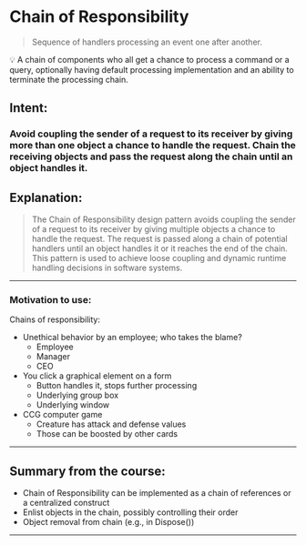 # Chain of Responsibility

> Sequence of handlers processing an event one after another.
>

<aside>
💡 A chain of components who all get a chance to process a command or a query, optionally having default processing implementation and an ability to terminate the processing chain.

</aside>

## Intent:

### Avoid coupling the sender of a request to its receiver by giving more than one object a chance to handle the request. Chain the receiving objects and pass the request along the chain until an object handles it.

## Explanation:

> The Chain of Responsibility design pattern avoids coupling the sender of a request to its receiver by giving multiple objects a chance to handle the request. The request is passed along a chain of potential handlers until an object handles it or it reaches the end of the chain. This pattern is used to achieve loose coupling and dynamic runtime handling decisions in software systems.
>

---

### Motivation to use:

Chains of responsibility:

- Unethical behavior by an employee; who takes the blame?
    - Employee
    - Manager
    - CEO
- You click a graphical element on a form
    - Button handles it, stops further processing
    - Underlying group box
    - Underlying window
- CCG computer game
    - Creature has attack and defense values
    - Those can be boosted by other cards

---

## Summary from the course:

- Chain of Responsibility can be implemented as a chain of references or a centralized construct
- Enlist objects in the chain, possibly controlling their order
- Object removal from chain (e.g., in Dispose())

---